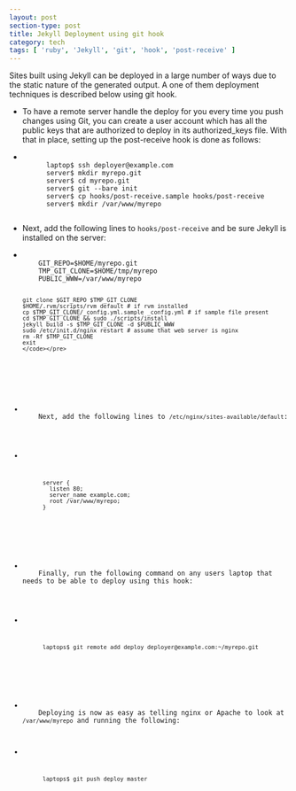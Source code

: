 ```yaml
---
layout: post
section-type: post
title: Jekyll Deployment using git hook
category: tech
tags: [ 'ruby', 'Jekyll', 'git', 'hook', 'post-receive' ]
---
```

Sites built using Jekyll can be deployed in a large number of ways due to the static nature of the generated output. A one of them deployment techniques is described below using git hook.

<ul class='list-unstyled text-left content'>
  <li>
    To have a remote server handle the deploy for you every time you push changes using Git, you can create a user account which has all the public keys that are authorized to deploy in its authorized_keys file. With that in place, setting up the post-receive hook is done as follows:
  </li>

  <li>
    <pre><code data-trim class="yaml">
      laptop$ ssh deployer@example.com
      server$ mkdir myrepo.git
      server$ cd myrepo.git
      server$ git --bare init
      server$ cp hooks/post-receive.sample hooks/post-receive
      server$ mkdir /var/www/myrepo
    </code></pre>
  </li>

  <li>
    Next, add the following lines to <code>hooks/post-receive</code> and be sure Jekyll is installed on the server:
  </li>

  <li>
    <pre><code data-trim class="yaml">
    GIT_REPO=$HOME/myrepo.git
    TMP_GIT_CLONE=$HOME/tmp/myrepo
    PUBLIC_WWW=/var/www/myrepo

    git clone $GIT_REPO $TMP_GIT_CLONE
    $HOME/.rvm/scripts/rvm default # if rvm installed
    cp $TMP_GIT_CLONE/_config.yml.sample _config.yml # if sample file present
    cd $TMP_GIT_CLONE && sudo ./scripts/install
    jekyll build -s $TMP_GIT_CLONE -d $PUBLIC_WWW
    sudo /etc/init.d/nginx restart # assume that web server is nginx
    rm -Rf $TMP_GIT_CLONE
    exit
    </code></pre>
  </li>

  <li>
    Next, add the following lines to <code>/etc/nginx/sites-available/default</code>:
  </li>

  <li>
    <pre><code data-trim class="yaml">
      server {
        listen 80;
        server_name example.com;
        root /var/www/myrepo;
      }
    </code></pre>
  </li>

  <li>
    Finally, run the following command on any users laptop that needs to be able to deploy using this hook:
  </li>

  <li>
    <pre><code data-trim class="yaml">
      laptops$ git remote add deploy deployer@example.com:~/myrepo.git
    </code></pre>
  </li>

  <li>
    Deploying is now as easy as telling nginx or Apache to look at <code>/var/www/myrepo</code> and running the following:
  </li>
  <li>
    <pre><code data-trim class="yaml">
      laptops$ git push deploy master
    </code></pre>
  </li>
</ul>
